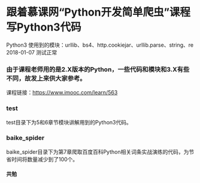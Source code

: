 # 跟着慕课网“Python开发简单爬虫”课程写Python3代码
Python3 使用到的模块：urllib、bs4、http.cookiejar、urllib.parse、string、re
2018-01-07 测试正常
### 由于课程老师用的是2.X版本的Python，一些代码和模块和3.X有些不同，故发上来供大家参考。
课程链接：https://www.imooc.com/learn/563
### test
test目录下为5和6章节模块讲解用到的Python3代码。
### baike_spider
baike_spider目录下为第7章爬取百度百科Python相关词条实战演练的代码，为节省时间将数量减少到了100个。

#### 共勉
